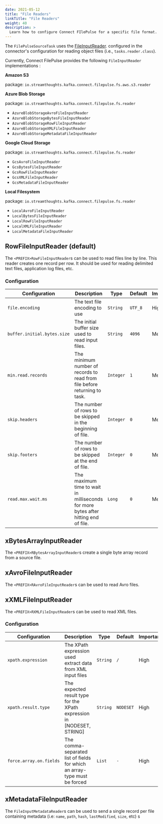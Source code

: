 ```yaml
---
date: 2021-05-12
title: "File Readers"
linkTitle: "File Readers"
weight: 40
description: >
  Learn how to configure Connect FIlePulse for a specific file format.
---
```


The `FilePulseSourceTask` uses the [FileInputReader](https://github.com/streamthoughts/kafka-connect-file-pulse/blob/master/connect-file-pulse-api/src/main/java/io/streamthoughts/kafka/connect/filepulse/reader/FileInputReader.java).
configured in the connector's configuration for reading object files (i.e., `tasks.reader.class`).



Currently, Connect FilePulse provides the following `FileInputReader` implementations : 

**Amazon S3**

package: `io.streamthoughts.kafka.connect.filepulse.fs.aws.s3.reader`

**Azure Blob Storage**

package: `io.streamthoughts.kafka.connect.filepulse.fs.reader`

* `AzureBlobStorageAvroFileInputReader`
* `AzureBlobStorageBytesFileInputReader`
* `AzureBlobStorageRowFileInputReader`
* `AzureBlobStorageXMLFileInputReader`
* `AzureBlobStorageMetadataFileInputReader`

**Google Cloud Storage**

package: `io.streamthoughts.kafka.connect.filepulse.fs.reader`

* `GcsAvroFileInputReader`
* `GcsBytesFileInputReader`
* `GcsRowFileInputReader`
* `GcsXMLFileInputReader`
* `GcsMetadataFileInputReader`

**Local Filesystem**

package: `io.streamthoughts.kafka.connect.filepulse.fs.reader`

* `LocalAvroFileInputReader`
* `LocalBytesFileInputReader`
* `LocalRowFileInputReader`
* `LocalXMLFileInputReader`
* `LocalMetadataFileInputReader`

## RowFileInputReader (default)

The `<PREFIX>RowFileInputReader`s can be used to read files line by line.
This reader creates one record per row. It should be used for reading delimited text files, application log files, etc.

### Configuration

| Configuration |   Description |   Type    |   Default |   Importance  |
| --------------| --------------|-----------| --------- | ------------- |
|`file.encoding` | The text file encoding to use | `String` | `UTF_8` | High | 
|`buffer.initial.bytes.size` | The initial buffer size used to read input files. | `String` | `4096` | Medium | 
|`min.read.records` | The minimum number of records to read from file before returning to task. | `Integer` | `1` | Medium | 
|`skip.headers` | The number of rows to be skipped in the beginning of file. | `Integer` | `0` | Medium | 
|`skip.footers` | The number of rows to be skipped at the end of file. | `Integer` | `0` | Medium | 
|`read.max.wait.ms` | The maximum time to wait in milliseconds for more bytes after hitting end of file. | `Long` | `0` | Medium | 

## xBytesArrayInputReader

The `<PREFIX>RBytesArrayInputReader`s create a single byte array record from a source file.

## xAvroFileInputReader

The `<PREFIX>RAvroFileInputReader`s can be used to read Avro files.

## xXMLFileInputReader

The `<PREFIX>RXMLFileInputReader`s can be used to read XML files.

### Configuration

| Configuration |   Description |   Type    |   Default |   Importance  |
| --------------| --------------|-----------| --------- | ------------- |
|`xpath.expression` | The XPath expression used extract data from XML input files | `String` | `/` | High | 
|`xpath.result.type` | The expected result type for the XPath expression in [NODESET, STRING] | `String` | `NODESET` | High | 
|`force.array.on.fields` | The comma-separated list of fields for which an array-type must be forced | `List` | `-` | High |                                                

## xMetadataFileInputReader

The `FileInputMetadataReader`s can be used to send a single record per file containing metadata (i.e: `name`, `path`, `hash`, `lastModified`, `size`, etc)
s